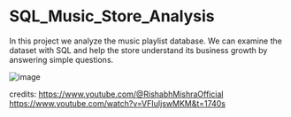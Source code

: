 # SQL_Music_Store_Analysis
In this project we analyze the music playlist database. We can examine the dataset with SQL and help the store understand its business growth by answering simple questions.



![image](https://github.com/prajapatsur/SQL_Music_Store_Analysis/assets/100709956/62802fa5-aa30-43da-b408-0e4b0d64a17c)

credits:
https://www.youtube.com/@RishabhMishraOfficial
https://www.youtube.com/watch?v=VFIuIjswMKM&t=1740s
